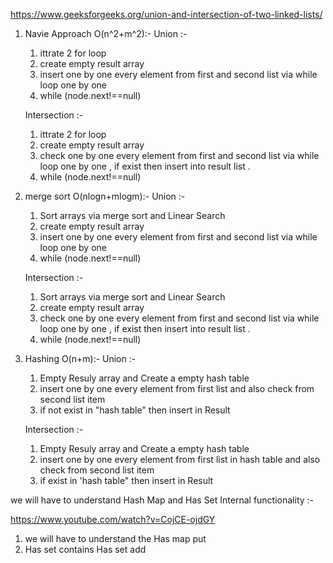 https://www.geeksforgeeks.org/union-and-intersection-of-two-linked-lists/

1. Navie Approach O(n^2+m^2):-
   Union :-
   1. ittrate 2 for loop 
   2. create empty result array
   3. insert one by one every element from first and second list via while loop one by one 
   4. while (node.next!==null)

   Intersection :-
   1. ittrate 2 for loop 
   2. create empty result array
   3. check one by one every element from first and second list via while loop one by one , if exist then insert into result list .
   4. while (node.next!==null)

2. merge sort  O(nlogn+mlogm):-
   Union :-
   1. Sort arrays via merge sort and Linear Search 
   2. create empty result array
   3. insert one by one every element from first and second list via while loop one by one 
   4. while (node.next!==null)

   Intersection :-
   1. Sort arrays via merge sort and Linear Search 
   2. create empty result array
   3. check one by one every element from first and second list via while loop one by one , if exist then insert into result list .
   4. while (node.next!==null)

3. Hashing  O(n+m):-
   Union :-
   1. Empty Resuly array and Create a empty hash table 
   2. insert one by one every element from first list and also check from second list item 
   3. if not exist in "hash table" then insert in Result 

   Intersection :-
   1. Empty Resuly array and Create a empty hash table 
   2. insert one by one every element from first list in hash table and also check from second list item 
   3. if exist in 'hash table" then insert in Result 
   
we will have to understand  Hash Map and Has Set Internal functionality :- 

https://www.youtube.com/watch?v=CojCE-ojdGY


1. we will have to understand the Has map put 
2. Has set contains Has set add
 